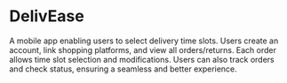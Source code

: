 # DelivEase
A mobile app enabling users to select delivery time slots. Users create an account, link shopping platforms, and view all orders/returns. Each order allows time slot selection and modifications. Users can also track orders and check status, ensuring a seamless and better experience.
